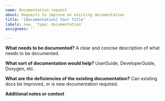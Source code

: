 ```yaml
---
name: Documentation request
about: Requests to improve on existing documentation
title: '[Documentation] Your Title'
labels: new, 'type: documentation'
assignees: ''

---
```


**What needs to be documented?**
A clear and concise description of what needs to be documented.

**What sort of documentation would help?**
UserGuide, DeveloperGuide, Doxygen, etc.

**What are the deficiencies of the existing documentation?**
Can existing docs be improved, or is new documentation required.

**Additional notes or context**
